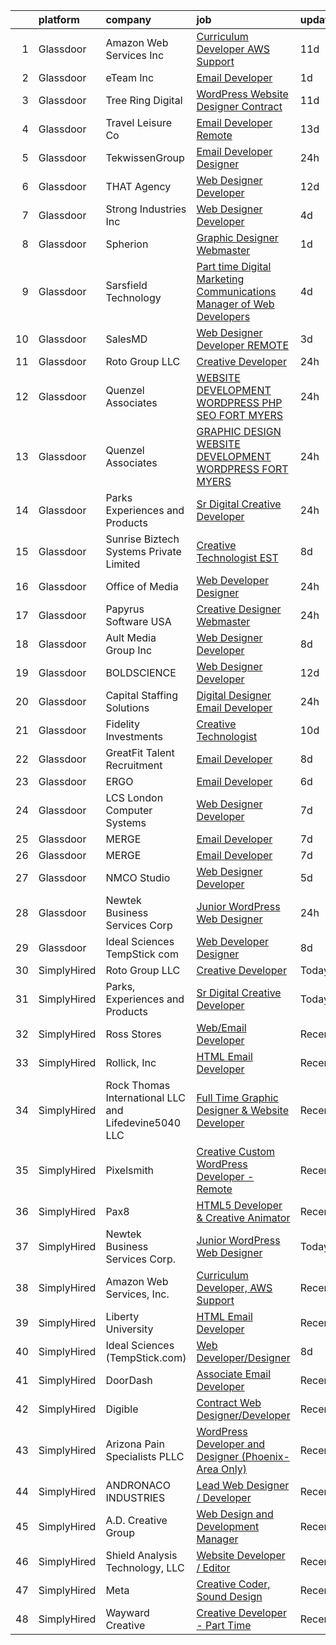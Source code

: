 

|    | platform    | company                                              | job                                                                                                                                                                                                                                                                                                                                                                                                                                                                                                                                                                                                                                                                                                                                                                                                                                                                                                                                                                                                                                                                                                                             | update_time   | location            |
|---:|:------------|:-----------------------------------------------------|:--------------------------------------------------------------------------------------------------------------------------------------------------------------------------------------------------------------------------------------------------------------------------------------------------------------------------------------------------------------------------------------------------------------------------------------------------------------------------------------------------------------------------------------------------------------------------------------------------------------------------------------------------------------------------------------------------------------------------------------------------------------------------------------------------------------------------------------------------------------------------------------------------------------------------------------------------------------------------------------------------------------------------------------------------------------------------------------------------------------------------------|:--------------|:--------------------|
|  1 | Glassdoor   | Amazon Web Services  Inc                             | [Curriculum Developer  AWS Support](https://www.glassdoor.com/partner/jobListing.htm?pos=124&ao=1136043&s=58&guid=000001821a5c7f05a75f26bf86bdbbff&src=GD_JOB_AD&t=SR&vt=w&cs=1_29839c2f&cb=1658299646078&jobListingId=1007993476834&jrtk=3-0-1g8d5ovq7itlt801-1g8d5ovqogsrn800-0d052afa27f6d646-)                                                                                                                                                                                                                                                                                                                                                                                                                                                                                                                                                                                                                                                                                                                                                                                                                              | 11d           | Remote              |
|  2 | Glassdoor   | eTeam Inc                                            | [Email Developer](https://www.glassdoor.com/partner/jobListing.htm?pos=117&ao=1136043&s=58&guid=000001821a5c7f05a75f26bf86bdbbff&src=GD_JOB_AD&t=SR&vt=w&cs=1_6d7f6b03&cb=1658299646078&jobListingId=1008012173899&jrtk=3-0-1g8d5ovq7itlt801-1g8d5ovqogsrn800-2b6496e4b20251eb-)                                                                                                                                                                                                                                                                                                                                                                                                                                                                                                                                                                                                                                                                                                                                                                                                                                                | 1d            | McLean, VA          |
|  3 | Glassdoor   | Tree Ring Digital                                    | [WordPress Website Designer  Contract ](https://www.glassdoor.com/partner/jobListing.htm?pos=127&ao=1136043&s=58&guid=000001821a5c7f05a75f26bf86bdbbff&src=GD_JOB_AD&t=SR&vt=w&ea=1&cs=1_3cb93b27&cb=1658299646083&jobListingId=1007993303108&jrtk=3-0-1g8d5ovq7itlt801-1g8d5ovqogsrn800-ee5a9c7628462801-)                                                                                                                                                                                                                                                                                                                                                                                                                                                                                                                                                                                                                                                                                                                                                                                                                     | 11d           | Remote              |
|  4 | Glassdoor   | Travel   Leisure Co                                  | [Email Developer   Remote  ](https://www.glassdoor.com/partner/jobListing.htm?pos=116&ao=1136043&s=58&guid=000001821a5c7f05a75f26bf86bdbbff&src=GD_JOB_AD&t=SR&vt=w&cs=1_298e0e86&cb=1658299646078&jobListingId=1007987719084&jrtk=3-0-1g8d5ovq7itlt801-1g8d5ovqogsrn800-df45235fbaa2db25-)                                                                                                                                                                                                                                                                                                                                                                                                                                                                                                                                                                                                                                                                                                                                                                                                                                     | 13d           | Orlando, FL         |
|  5 | Glassdoor   | TekwissenGroup                                       | [Email Developer  Designer](https://www.glassdoor.com/partner/jobListing.htm?pos=129&ao=1136043&s=58&guid=000001821a5c7f05a75f26bf86bdbbff&src=GD_JOB_AD&t=SR&vt=w&ea=1&cs=1_c8283fe1&cb=1658299646083&jobListingId=1008015165903&jrtk=3-0-1g8d5ovq7itlt801-1g8d5ovqogsrn800-8cb95bb8ae27ce89-)                                                                                                                                                                                                                                                                                                                                                                                                                                                                                                                                                                                                                                                                                                                                                                                                                                 | 24h           | Bolingbrook, IL     |
|  6 | Glassdoor   | THAT Agency                                          | [Web Designer Developer](https://www.glassdoor.com/partner/jobListing.htm?pos=104&ao=1110586&s=58&guid=000001821a5c7f05a75f26bf86bdbbff&src=GD_JOB_AD&t=SR&vt=w&ea=1&cs=1_b7028d6d&cb=1658299646076&jobListingId=1007990020797&cpc=87A0A889578C8297&jrtk=3-0-1g8d5ovq7itlt801-1g8d5ovqogsrn800-0c50c41ba30ab75e--6NYlbfkN0CNPXhQHeQmpFLG1zbnVry6FDwS6k36Zx3mOturxRE7VTwd-PHBCgegvK6MSUCpLPNO5VeDiSWy4Jg_X4vF36py9cvxKfHCa3YoYBIzWKw3WHI5I-J9NyizVTVDg5tcklXjn-A-4m5usbuY75GunOoLcnQEC6itfPuGb4uBUW9zcmWdS5i-3rDgLi_VQXhNEa-qj0qKPRxrvjL6SSNZGsWB_S7YBdyd_oJluzZYeiSiPz_2lxU749SPp8ToUWB0msoFxvIkNLjETa0tozxLt9yWr5ueb2Ps5IcBml16KXLTQHYsY_ELD0N4E5M_WMJNEiizVZ265-NID8yrH5ABfJ5a0l2Wypyy7vs4lw_LYtRq1W1NOZpn80d9FBcdpaaZci44NnZGOUwpTHix4dJtwooEHyKnQe8YqaOi4F0Md-fDyje1JcY-cMqFpzwEyRbBVpauAfOjoXLnmyjUGRLyM4KefsdhgMWIT9q6jPKAeM0H-afraVqro40lO3FrQUY5pS0%3D)                                                                                                                                                                                                                                                                 | 12d           | West Palm Beach, FL |
|  7 | Glassdoor   | Strong Industries Inc                                | [Web Designer Developer](https://www.glassdoor.com/partner/jobListing.htm?pos=103&ao=1110586&s=58&guid=000001821a5c7f05a75f26bf86bdbbff&src=GD_JOB_AD&t=SR&vt=w&ea=1&cs=1_50b8e5c2&cb=1658299646076&jobListingId=1008007901691&cpc=AF1E4A3695F490BE&jrtk=3-0-1g8d5ovq7itlt801-1g8d5ovqogsrn800-4f92cc2faa6ace89--6NYlbfkN0AaAh-T7aBUNEyWZAMeJioHp9n-56TjfRd1exjU7yaUmSUR1AdsK2zYMyM_gote3a86ng6VCn9OTRgQq_1npgN3lEIkYsJV1g4yzIIkNfoHc4UJx4kgA4USL7bhSlncZJiBMvSZNphLigjGG9un9xYqaG7bYb_YkKSKPKm8cRkI9FKZOaab3Dk2NV5uVybuhUnjECoueZb_YxIv6KZuUVpTWMxzHUOQRv1J0--DCmDkR2Hc8jUwPypPNLbLJvUUU5bclpih9gQJ85LDcUnXpQfdTZsvJnX80HJBx3PCGuNiM42oiA17HESYppMO3r9LORzpL1LmK-HjSFXhPKs7LvLNUhalzlKjiio7wnDpyIpHrOczjmc3HFwOrYiEYd8oTM3bRB4LXnxdf-KaLuzVUy8xgEirqJmObTcTTFOwDgQOjhzoOUqwAYiFgZdbXFNlIXbGRPNf-tp40_Q3TPM5XP3EZwg8VMwDpJoMD4GS7bWdQbWkH-cGFGz6snX_oTHkeYE%3D)                                                                                                                                                                                                                                                                 | 4d            | Northumberland, PA  |
|  8 | Glassdoor   | Spherion                                             | [Graphic Designer Webmaster](https://www.glassdoor.com/partner/jobListing.htm?pos=108&ao=1110586&s=58&guid=000001821a5c7f05a75f26bf86bdbbff&src=GD_JOB_AD&t=SR&vt=w&ea=1&cs=1_ad7e5786&cb=1658299646077&jobListingId=1008012218964&cpc=F45C15D234B746DE&jrtk=3-0-1g8d5ovq7itlt801-1g8d5ovqogsrn800-899cd6194d7e536e--6NYlbfkN0AScrANnHgJFbylrovrk75_bYZoHSX2PRUZUzkYSLEwIg9nswHQDhRmx4I3g7nvK_9dD2ly7NM5XaMOcjTcEnVTXCxqjnViLEvx-_rlWlU3I1tgcML9NQKYDeHpDxiSdiGz8QIv0xgHLmzGUQk7Brh3NQjSRFgvIzwPoy-iaV33j5gNj3pHSgfoSHVlUJGPPe8DLyKbVPrhAjV0IiyFJrkoaXr3h7I9XGwK3escvpF88QS43758WPES2YR_jXl_H1Q-dOiuZfjKq7BzFNVt7yJbEVO7P33LnMXwf7Ur0lTc_eoTIG_gsm3zbmSJFo_EV_0t1rgfALFFTf2M-FNAsBoJs03tQ-L0nSVsnTnIBiJQhXrOHtSSnUWMH2rAPUAk-Xcaa12XzO2LirjKB0Su_geGqhFGC2Q_61Eqv1ZoMuYde_HcuJy8IFaF5glQGkt0UbXRs9r3JGBYaCzDLtyiBJJ-DItZ9C8MZrq_UOiXOtSXSAvy5D2GAToYgKB6YXynsVYOJf9VSEpWjj5hfu9Ebab-)                                                                                                                                                                                                                                           | 1d            | Reading, PA         |
|  9 | Glassdoor   | Sarsfield Technology                                 | [Part time Digital Marketing  Communications  Manager of Web Developers](https://www.glassdoor.com/partner/jobListing.htm?pos=110&ao=1110586&s=58&guid=000001821a5c7f05a75f26bf86bdbbff&src=GD_JOB_AD&t=SR&vt=w&ea=1&cs=1_35961718&cb=1658299646077&jobListingId=1008007879843&cpc=334ABAF5D42DC775&jrtk=3-0-1g8d5ovq7itlt801-1g8d5ovqogsrn800-f33710e5bbf2b381--6NYlbfkN0DrN2vAHzTYW0-tITaspRABERJ4u5KIVbAeGUWsVkg9JREm3FT5BlTrJQN5oPr-4gUHnTxj0gA2jWlPAxCfrLGaoio9JeOQCH-2_NQVpWj8dpp2iyPo-v6YB7-oRcjaHz2tH1zo21q7VTfc97qOegYijR6eWbdP6m7ZxPUtZZIb07yXrpBF-nFKYkAgil42NANH84uqX0mzB6faPCPYKg7dN_1Ek-LzijnvBFA5BTdE0FM7j_oLsz6saNSnR9Fm9ycWyVCHN6Wy7MDy0Ch17PDnUljXew_1N9VqQ2twkU1UEf4i81uBjfrFYt2AmCWPSVQkkHlMn6_4ZNBrmG2is3GxTj8y_e1AGZGMNAh1MVhtxrRMntKWotG9fjnQM5OisG1D-Ig4gd2EcUtofsTQqDLm4SIM-CadxPGZKdWxSEX6VwVs8lE0fykR_i8VcfmJfVXECbne_4rkzi7gYvCyvE1MdjfImpQNZttIFlqrC6ABKEEpNx9dHSsp)                                                                                                                                                                                                                               | 4d            | Remote              |
| 10 | Glassdoor   | SalesMD                                              | [Web Designer Developer   REMOTE](https://www.glassdoor.com/partner/jobListing.htm?pos=128&ao=1136043&s=58&guid=000001821a5c7f05a75f26bf86bdbbff&src=GD_JOB_AD&t=SR&vt=w&ea=1&cs=1_d39954ac&cb=1658299646083&jobListingId=1008009850008&jrtk=3-0-1g8d5ovq7itlt801-1g8d5ovqogsrn800-6776a33803ddb1f1-)                                                                                                                                                                                                                                                                                                                                                                                                                                                                                                                                                                                                                                                                                                                                                                                                                           | 3d            | Remote              |
| 11 | Glassdoor   | Roto Group LLC                                       | [Creative Developer](https://www.glassdoor.com/partner/jobListing.htm?pos=114&ao=1136043&s=58&guid=000001821a5c7f05a75f26bf86bdbbff&src=GD_JOB_AD&t=SR&vt=w&ea=1&cs=1_b3d1212b&cb=1658299646078&jobListingId=1008016144285&jrtk=3-0-1g8d5ovq7itlt801-1g8d5ovqogsrn800-22d4b1dcf63ebc2c-)                                                                                                                                                                                                                                                                                                                                                                                                                                                                                                                                                                                                                                                                                                                                                                                                                                        | 24h           | Columbus, OH        |
| 12 | Glassdoor   | Quenzel   Associates                                 | [WEBSITE DEVELOPMENT  WORDPRESS   PHP   SEO  FORT MYERS](https://www.glassdoor.com/partner/jobListing.htm?pos=102&ao=1110586&s=58&guid=000001821a5c7f05a75f26bf86bdbbff&src=GD_JOB_AD&t=SR&vt=w&ea=1&cs=1_7b78c107&cb=1658299646076&jobListingId=1008015464406&cpc=BBBD384EA192911E&jrtk=3-0-1g8d5ovq7itlt801-1g8d5ovqogsrn800-baadc844900ced4a--6NYlbfkN0DdNONLqhA8z6QrX6vw37qu8cGScUjPKwqVQr3YAsb4-4kNYp2ihaw9KPez-BMD6mZvpKeWGDjoPevstFlLD42YBVJhOos-MPgWAA-xZYgZND-Gvd2fWVMTvaePJtCgGIdysdm_UUMJfwVKMmPjnfGaTJ9BZIiJVi_NY0BATVylaqeUhCvM3arE-0hIBEZih-N3QfhYtxKYXOFqhVxrLXLdUfzigim2FKpNUz-Vj7EGisy-jj6nTtNekXq0eWri_E1EUiYLOa4u9mrcUFV6L9CXS6ha1phICKe8ZYRJWEF_tBR3243FHodSUTUjh5TCQHHXwljR1p02JH4L2osDS1bmbJgwi-UnnF4wJeCkS93ZLVE4G1X2q4NmKPmrwZKj6ck987SgwAqnvdF52KcRwRcJiFodbXrKAOdUPW7W-eJpOjJR3iIhHc-swWh7GdvZdd8-5EJVoV3cCmPTSWJhzd5mmgt0Su-y10xxdW7tsy_c6lc-22aBZHivvBOKFoIPaFs%3D)                                                                                                                                                                                                                                 | 24h           | Fort Myers, FL      |
| 13 | Glassdoor   | Quenzel   Associates                                 | [GRAPHIC DESIGN   WEBSITE DEVELOPMENT  WORDPRESS    FORT MYERS](https://www.glassdoor.com/partner/jobListing.htm?pos=107&ao=1110586&s=58&guid=000001821a5c7f05a75f26bf86bdbbff&src=GD_JOB_AD&t=SR&vt=w&ea=1&cs=1_77f20d40&cb=1658299646077&jobListingId=1008015467114&cpc=70D6958B2CFB98E6&jrtk=3-0-1g8d5ovq7itlt801-1g8d5ovqogsrn800-453ddc9a6d1b4698--6NYlbfkN0DdNONLqhA8z6QrX6vw37qu8cGScUjPKwqVQr3YAsb4-4kNYp2ihaw9iFpvOvdTmggF3pFEkCOhp9Oez7XUipUO4I_p4y9L51LxePQdbuGe_iBJyYjjuVqhPcrJ_zhDN9GXleI_c2wB35nAhQvEpg5QngR6F5DMNxa_iZRx9QMxKkguSlMSkDIQVT9QHdfPnRwINzXYLyqHUiQtDXolqzszt01cFJ_UoymUVwCQTwQSg_TE8_w72OXLqqWwsRu-OtHroEMLzUfQpJogcjwrdBOazALw-nappAKBK5OHejMon4bszj3O9t1m7ZJyIuaEMo2y26copVKwgPIYNrVSDPQUE8krchZeyBosxUtqcUYl9P6ci-T5jJI2vdMCH48P1KR0PjeK509VYSel1Q7e-OzYkRN4ZJAJ9ZC2FOfWiUVm3Jh-WKSyYq_6AzVOY10oLKhZFEkmZID4KDNRje0rWClCYLas2-dv1L4UXFrME4ClaMxYfR81ZoE--iMzG4sa2S8%3D)                                                                                                                                                                                                                          | 24h           | Fort Myers, FL      |
| 14 | Glassdoor   | Parks  Experiences and Products                      | [Sr Digital Creative Developer](https://www.glassdoor.com/partner/jobListing.htm?pos=101&ao=1110586&s=58&guid=000001821a5c7f05a75f26bf86bdbbff&src=GD_JOB_AD&t=SR&vt=w&cs=1_733ce31d&cb=1658299646075&jobListingId=1008014590490&cpc=3E251C7E648E8D76&jrtk=3-0-1g8d5ovq7itlt801-1g8d5ovqogsrn800-5a464a066e043e27--6NYlbfkN0DAFTyt7pbDCC2JPO79CSdi1dIb81yjczP5qsKcZIxgiRd1qisRd4re16D_VG3-wzWhZI6mBk9tanzQyF3HQifj-JxA_0YgTwnDD_sIhjDjwWdl67Bk0JRGgeX0Jex6y1T6Bok19n1yphX-5HBDJL92O-kZAT6CFrpZXQ7nrYI_0zkwJSYdfetAA5GkcskS1-e1L-Bthe2jRpJgxT4js8ES6FiT5pFt-zrur68qkZrziZ0ngAqAPf3DlwHVEkavRNK6P0uPqq9vkXBbaFOheOXk6c9hThBvGkK9DklETi53bGczWu_GYMcT9sVB2zbvuDPdx72tLbJ2YmXP1To25yAmTV71uouJ9mZ5ReRhJcP5zfkFGMrvw-ph-rsuWGGqmU2hPXWAXi2uzFM-KYsac1MBR-yYvO5hIKmCrJN1w37bA7dQ14K0sOwYXxooty3Qc-AG4sr5IUymmYZEn6qqymgN)                                                                                                                                                                                                                                                                                                             | 24h           | Celebration, FL     |
| 15 | Glassdoor   | Sunrise Biztech Systems Private Limited              | [Creative Technologist EST](https://www.glassdoor.com/partner/jobListing.htm?pos=112&ao=1110586&s=58&guid=000001821a5c7f05a75f26bf86bdbbff&src=GD_JOB_AD&t=SR&vt=w&ea=1&cs=1_96ebb435&cb=1658299646078&jobListingId=1007998001893&cpc=451933188B21919D&jrtk=3-0-1g8d5ovq7itlt801-1g8d5ovqogsrn800-79b96319dcde7234--6NYlbfkN0CB5V9pKc9dSiWkDOidb3xEy-kN2PCpaZveSm6yQI6kq-7KBZtckO1rVmn7ljZ2wfIyU0GkdEuaXgSfzgpWZjfONDlAXQT4yGs6KpOUUKTorK1EuKk9NLi_sGeH-GFBJNp7NzYHGeuy2IBAaM1jQCLlLOrvFfEv74K3uyNgIaI_vLHbmh0yE9t44LygoqsGljH5YEt8WDVBrsyg9D17Akr5kzrOV2qLQk0E5JHXpiwqNIt5QIGsDUoKHv8ADb80TvVTHGseR_s1Pmr1cVarvvzMVIOKXAcxrTPpIiB-Tb4Rfv4y7TWK6Wnf6KPH-GLBoTrYqJdmFxwEpYMMAeP04LB2m7PhB95GCM--BXks2HNMgh8fix_17AC-tTEVyYA2XrAExNFtxXN0iJYpAlDsP76RCY5yGbZ1c3x--RQgHV_UwbTNYKt8yv8bVQKWBUN-PTrY4id_UYHQFY9y5l0bFflkG8bmMKzRQE5c54isOCrrQlX_rPfy2NUIhcQvuMZ-ucvPimGQ3EGsXHB9x5DcnD2j)                                                                                                                                                                                                                                            | 8d            | Remote              |
| 16 | Glassdoor   | Office of Media                                      | [Web Developer Designer](https://www.glassdoor.com/partner/jobListing.htm?pos=121&ao=1136043&s=58&guid=000001821a5c7f05a75f26bf86bdbbff&src=GD_JOB_AD&t=SR&vt=w&cs=1_a1315a1f&cb=1658299646078&jobListingId=1008015738452&jrtk=3-0-1g8d5ovq7itlt801-1g8d5ovqogsrn800-891f4a1982a41d29-)                                                                                                                                                                                                                                                                                                                                                                                                                                                                                                                                                                                                                                                                                                                                                                                                                                         | 24h           | San Diego, CA       |
| 17 | Glassdoor   | Papyrus Software USA                                 | [Creative Designer Webmaster](https://www.glassdoor.com/partner/jobListing.htm?pos=130&ao=1136043&s=58&guid=000001821a5c7f05a75f26bf86bdbbff&src=GD_JOB_AD&t=SR&vt=w&ea=1&cs=1_b53c0c7c&cb=1658299646083&jobListingId=1008014201960&jrtk=3-0-1g8d5ovq7itlt801-1g8d5ovqogsrn800-da9068b561efedb7-)                                                                                                                                                                                                                                                                                                                                                                                                                                                                                                                                                                                                                                                                                                                                                                                                                               | 24h           | Southlake, TX       |
| 18 | Glassdoor   | Ault Media Group  Inc                                | [Web Designer Developer](https://www.glassdoor.com/partner/jobListing.htm?pos=111&ao=1110586&s=58&guid=000001821a5c7f05a75f26bf86bdbbff&src=GD_JOB_AD&t=SR&vt=w&ea=1&cs=1_bc782e61&cb=1658299646077&jobListingId=1007997941053&cpc=BCC169F53084E245&jrtk=3-0-1g8d5ovq7itlt801-1g8d5ovqogsrn800-577259ddd1dad385--6NYlbfkN0DWtRa9NJfjQIs4MWRRqD4F41esfMsK79cV24t80VXfzUKS46AXk09jQOiBJrg8ArEq4InMTyQSQEyDpHxuoE0-f8I-JPxV1STs2eZl-esMO16atqs7DhwNLvWvDCCSrEzkStaCOuNrV1vJblcA2pSFwSMFVkt2SmvAltjpDk7px7JFm38wdu58EXRDTvg_EHCu9y7TIJCyYXZY4xNAy00FCULFFZYHXKF5W8hzL886c0PHX5KoJx0scALMiOfvBccDQQ6mnh234Fo2yg04Z1Spmc3iIblcF8tnZbhyu_hniz0DFzHPKT_o7VSC7ajo-yHBagKhefY1sbbM7C-BPT5sfYbJ-aWgd0oCsRKGvCjjykR-m84KHi3ckQOhLfJegmhsEL2wSJOXEuXURqw0TZOGS3PINGpnjn2USnYvlfJEDseSiZ4CT94LG1a-rx29G8_kh-6Psae5IQ_GrnmqKdpCPWJlni-DUevu9QeOvewUZ3cEwW742ZX5CYP4pdDrSHA%3D)                                                                                                                                                                                                                                                                 | 8d            | Los Angeles, CA     |
| 19 | Glassdoor   | BOLDSCIENCE                                          | [Web Designer Developer](https://www.glassdoor.com/partner/jobListing.htm?pos=119&ao=1136043&s=58&guid=000001821a5c7f05a75f26bf86bdbbff&src=GD_JOB_AD&t=SR&vt=w&ea=1&cs=1_9bd12fbe&cb=1658299646078&jobListingId=1007990262833&jrtk=3-0-1g8d5ovq7itlt801-1g8d5ovqogsrn800-9b582723f68ecd53-)                                                                                                                                                                                                                                                                                                                                                                                                                                                                                                                                                                                                                                                                                                                                                                                                                                    | 12d           | Remote              |
| 20 | Glassdoor   | Capital Staffing Solutions                           | [Digital Designer Email Developer](https://www.glassdoor.com/partner/jobListing.htm?pos=113&ao=1110586&s=58&guid=000001821a5c7f05a75f26bf86bdbbff&src=GD_JOB_AD&t=SR&vt=w&ea=1&cs=1_03d02b78&cb=1658299646078&jobListingId=1008015109564&cpc=2CAED5C921A5F994&jrtk=3-0-1g8d5ovq7itlt801-1g8d5ovqogsrn800-e2945ef97f9a710b--6NYlbfkN0AHXq2vAVwR3IH7wgnTMdWCa3HguypIXx0DFudX-u0zu6XSU0N9gDGCMsnO9yvyAfNsImyW5OiVm4UXy2tA8EhmMEejYIs38rFxt-dVRbApLCGA8C08tzHHuxT7vLg41MB4DO3rPD4YNELdS-kkTs9axv_nboYMbf_NbAqM309ASznQ4aKvKxoc9iEfPB_fPSkNIsLNR5WABN6x1ii1sBNg4yrBNn1ZiV48zx_wHgGalXm9YqMCfwBN7dQJ0eh28KrYmJ43AeMWKki_Iek6lq_9RsFqwnqY-pXjEkufktkfzbsQ1NIgQ4YS54rhbiepZXHqHQcVzgC4cCMPdUVXr3swSsbN0ZK_mwuIKpLi1sMLkBj8HnXAlTsGcyDw6sfy41dnLHR3GZJ2ei8Wqixy2cd4uBAZCwW9MYl1MwGwclAuDXOXzGscweDOUw7-t5UTzf7Sj5R1ddeOG8tT15-rT2ifrTmfL6Yte-F7dAF8BRsX78Al6kxGnGaWKPxlrfR9uR7zU7R5IHi53pdImQjS2KPw)                                                                                                                                                                                                                                     | 24h           | Bolingbrook, IL     |
| 21 | Glassdoor   | Fidelity Investments                                 | [Creative Technologist](https://www.glassdoor.com/partner/jobListing.htm?pos=122&ao=1136043&s=58&guid=000001821a5c7f05a75f26bf86bdbbff&src=GD_JOB_AD&t=SR&vt=w&cs=1_df0248d9&cb=1658299646078&jobListingId=1007994185960&jrtk=3-0-1g8d5ovq7itlt801-1g8d5ovqogsrn800-6fb7f121fb734c78-)                                                                                                                                                                                                                                                                                                                                                                                                                                                                                                                                                                                                                                                                                                                                                                                                                                          | 10d           | Boston, MA          |
| 22 | Glassdoor   | GreatFit Talent Recruitment                          | [Email Developer](https://www.glassdoor.com/partner/jobListing.htm?pos=105&ao=1110586&s=58&guid=000001821a5c7f05a75f26bf86bdbbff&src=GD_JOB_AD&t=SR&vt=w&ea=1&cs=1_31ead220&cb=1658299646077&jobListingId=1007997872812&cpc=8D52E76475A7E842&jrtk=3-0-1g8d5ovq7itlt801-1g8d5ovqogsrn800-845575c1b3c29525--6NYlbfkN0DJWqqm2hrBU3XjDdG3C1Q8in-D3XVnB4gjQejlnViqOmUV0DO1tLRB3B6hdJVZ27eWEfG8LFhj8nkg1FHLOCM3mRsxnm8duvBl3g6F-f8JNnmVAbA4xxQsrYyFbSSbMXLSJEdtDZ1AFx4YAeVyg_-6sz1B-PrUEsLxbnIjkQABJVUZFxv_Buv_J4abNizFvrpeGFheDHen0nNwWD9MfL6blzrzccm4tFc5zHVrKzZDBZCNbgP9PWM8Tz5iCuCW1LJcoQO19zG-c_DxLOLibipuaib2joZESBkpG_FuyCZ92rY7eIT3nNzeeTJTkSveGSJM7KzwWmI5GuhW4quAJWvMSIsgbEsQVxYbchBP5AfmSmVLLrOe-tf9dwWf5hQmgnjd3qrUA75lqfwfQpbaNi0XzmqEZtqGQKsdRk7IuKrV9avGeu0FF8rNh0N9Y5Bp9MpffDuofPS7iOsmvTyPPzPHT8pizNp-ry6T8U4U68HwU3jJVuDsFJ2K)                                                                                                                                                                                                                                                                                      | 8d            | San Diego, CA       |
| 23 | Glassdoor   | ERGO                                                 | [Email Developer](https://www.glassdoor.com/partner/jobListing.htm?pos=120&ao=1136043&s=58&guid=000001821a5c7f05a75f26bf86bdbbff&src=GD_JOB_AD&t=SR&vt=w&ea=1&cs=1_0b1371d2&cb=1658299646078&jobListingId=1008003120925&jrtk=3-0-1g8d5ovq7itlt801-1g8d5ovqogsrn800-ae12ef8fdcfcdc87-)                                                                                                                                                                                                                                                                                                                                                                                                                                                                                                                                                                                                                                                                                                                                                                                                                                           | 6d            | New York, NY        |
| 24 | Glassdoor   | LCS   London Computer Systems                        | [Web Designer Developer](https://www.glassdoor.com/partner/jobListing.htm?pos=109&ao=1110586&s=58&guid=000001821a5c7f05a75f26bf86bdbbff&src=GD_JOB_AD&t=SR&vt=w&ea=1&cs=1_6401c9ed&cb=1658299646077&jobListingId=1008001138114&cpc=87A0A889578C8297&jrtk=3-0-1g8d5ovq7itlt801-1g8d5ovqogsrn800-20fac715a4d08758--6NYlbfkN0CckLY1Y7Nzm7RAXoTq-bvgsovIKUj47znE7HlWw5vlrDWT7l6GaPFsZiavTqzdiZeZi9glmWmmE-zEFuTrHOkKGbDRalwpHkHunrQbSJnghSljzZoxN10eWEe51SyDTd_v6gR2aqyZsvnOpOuliOsq8TWbrtbkJLvtnpvEGhT7zP7E1SFvGopt0_r86PHlcmpIdV4ikFJ9k-zDZ49wvHBQ0LO3W8q25NdBqvj9wYJPKU-fVxf0xNcLJ17N9KTWa8BtlGx1liU5P5YCtlFbsdOiI5oLCsbjfTlCaZnDgZmMe5aH56BTLZ8_05cQf5yq_K0IfTkNGQ-n2RCLb6L-gAeoyLRMnlWpicFmUzEMoCk5U8tFAwx2RMEFnKegQfQLGsHANKiVtd-9oRtJH5LJfjw0LDNWrAxqHZ2VloKTEC5ldIduNuSyDsvaOmTu3uD-CcVJeQV-bez0vfv9c7lRa0GBKKBgTmJnWp9zR4wsdRe8WOsNdECehwL52dsXegzdikD1Cf3ynGDF_yT4dxvNLQZSMateKuSd2kM67m5ICMV3JnvocLls4BjlIWnnhHkkjN9ulJi-61DMBw3DpHxIa096UAjMLOC8eK-ich02e_TXugzBpLKl6YHumk4wLVaPVVLY9X6dM7-rmHlGH9KpImQXpAZ0qAkKZ1Ba_jyc7y6sjP9aLgfUBTAwVJNHwc5hDDV8IO0rT2a0X4JX7lHo1IndYT9hcVI5QFxyBUODWsV-wAEIbwEA54q7H1MMW6SxpCQ%3D) | 7d            | Cincinnati, OH      |
| 25 | Glassdoor   | MERGE                                                | [Email Developer](https://www.glassdoor.com/partner/jobListing.htm?pos=126&ao=1136043&s=58&guid=000001821a5c7f05a75f26bf86bdbbff&src=GD_JOB_AD&t=SR&vt=w&cs=1_46170242&cb=1658299646079&jobListingId=1008000055626&jrtk=3-0-1g8d5ovq7itlt801-1g8d5ovqogsrn800-ab82edbd68842002-)                                                                                                                                                                                                                                                                                                                                                                                                                                                                                                                                                                                                                                                                                                                                                                                                                                                | 7d            | Little Rock, AR     |
| 26 | Glassdoor   | MERGE                                                | [Email Developer](https://www.glassdoor.com/partner/jobListing.htm?pos=123&ao=1136043&s=58&guid=000001821a5c7f05a75f26bf86bdbbff&src=GD_JOB_AD&t=SR&vt=w&cs=1_92651058&cb=1658299646078&jobListingId=1008000055625&jrtk=3-0-1g8d5ovq7itlt801-1g8d5ovqogsrn800-08f78359d1fa5818-)                                                                                                                                                                                                                                                                                                                                                                                                                                                                                                                                                                                                                                                                                                                                                                                                                                                | 7d            | Denver, CO          |
| 27 | Glassdoor   | NMCO Studio                                          | [Web Designer Developer](https://www.glassdoor.com/partner/jobListing.htm?pos=118&ao=1136043&s=58&guid=000001821a5c7f05a75f26bf86bdbbff&src=GD_JOB_AD&t=SR&vt=w&ea=1&cs=1_2a7bacb9&cb=1658299646078&jobListingId=1008005971802&jrtk=3-0-1g8d5ovq7itlt801-1g8d5ovqogsrn800-7eb28084cf55e036-)                                                                                                                                                                                                                                                                                                                                                                                                                                                                                                                                                                                                                                                                                                                                                                                                                                    | 5d            | Las Cruces, NM      |
| 28 | Glassdoor   | Newtek Business Services Corp                        | [Junior WordPress Web Designer](https://www.glassdoor.com/partner/jobListing.htm?pos=125&ao=1136043&s=58&guid=000001821a5c7f05a75f26bf86bdbbff&src=GD_JOB_AD&t=SR&vt=w&ea=1&cs=1_aa9deced&cb=1658299646083&jobListingId=1008015002972&jrtk=3-0-1g8d5ovq7itlt801-1g8d5ovqogsrn800-8955ce37f6007486-)                                                                                                                                                                                                                                                                                                                                                                                                                                                                                                                                                                                                                                                                                                                                                                                                                             | 24h           | Remote              |
| 29 | Glassdoor   | Ideal Sciences  TempStick com                        | [Web Developer Designer](https://www.glassdoor.com/partner/jobListing.htm?pos=106&ao=1110586&s=58&guid=000001821a5c7f05a75f26bf86bdbbff&src=GD_JOB_AD&t=SR&vt=w&ea=1&cs=1_bc0f55bb&cb=1658299646077&jobListingId=1007998462749&cpc=9C2286EA3771AAF6&jrtk=3-0-1g8d5ovq7itlt801-1g8d5ovqogsrn800-0992c1ed5cbee973--6NYlbfkN0AuAjYKnBHsdkcMxrD7ZJITXxV72vImVt5xOyKRJQecNHkeJhImC_lTwGJmSscZnmw9FH-33Wks3hoJY4a0tLXXnXskKjt4Znh10WXPHm5B8cBcmAVOCPCeWKj7CiENazLOnDJalrgZJSgSgSk9LLTvCZrz3tNysIxyQGRkkerCVW71vvCFXqtldrTqHdhOUgEJ_TKpzKzlCe6ttK5wRFkHSdDOdau4gDC9XyphCRhBRXcFocRHFYYT0jgEPTek_e9sW90rLX-kZIZnULJAdazOL8_nlxuo-0Aj3rNdo84Yw7XBbaZ7PfbIGJuWNQte8U7lfnkRkGwQQ5I4gx1un2Jo5CfFVRA40uwiMGjfuFvPty4K9YUSAKtfwzPrHU1lWg5Q5SW9rD68QZZH3VhY73vYUpMWT6F_okysxR8NUFC3XEXLVTsbCeZC2BiHnqnD0ni4Cv3KJcFzMwRf0tK14V90FdIr5kKlycG0e3ycbaqECMxZNGvafNomiLrJdNZFGKw%3D)                                                                                                                                                                                                                                                                 | 8d            | Bountiful, UT       |
| 30 | SimplyHired | Roto Group LLC                                       | [Creative Developer](https://www.simplyhired.com/job/BlkvCw23prt5WGYqp92xpq-ocWsTuSNyZQ4EyS6oB2BWe2Zm3s4iEw?q=creative+developer)                                                                                                                                                                                                                                                                                                                                                                                                                                                                                                                                                                                                                                                                                                                                                                                                                                                                                                                                                                                               | Today         | Columbus, OH        |
| 31 | SimplyHired | Parks, Experiences and Products                      | [Sr Digital Creative Developer](https://www.simplyhired.com/job/mmB9MRleBqJH88IoJQ7WrzjLcwp2e6-AWbSHve2g7ziVrZ7NKlEQOA?q=creative+developer)                                                                                                                                                                                                                                                                                                                                                                                                                                                                                                                                                                                                                                                                                                                                                                                                                                                                                                                                                                                    | Today         | Celebration, FL     |
| 32 | SimplyHired | Ross Stores                                          | [Web/Email Developer](https://www.simplyhired.com/job/iapHcCXyBAwSCQxFgqTzcH6pCeCWlT5U6RhkIjo60dultz2bPETatw?q=creative+developer)                                                                                                                                                                                                                                                                                                                                                                                                                                                                                                                                                                                                                                                                                                                                                                                                                                                                                                                                                                                              | Recently      | Dublin, CA          |
| 33 | SimplyHired | Rollick, Inc                                         | [HTML Email Developer](https://www.simplyhired.com/job/XOBvr-FPlcbrKDU6fwn7cySQFiXUBT59WK26gB6UhBDl1ROl_YjQ4g?q=creative+developer)                                                                                                                                                                                                                                                                                                                                                                                                                                                                                                                                                                                                                                                                                                                                                                                                                                                                                                                                                                                             | Recently      | Remote              |
| 34 | SimplyHired | Rock Thomas International LLC and Lifedevine5040 LLC | [Full Time Graphic Designer & Website Developer](https://www.simplyhired.com/job/Vb3fDQ7-qsZn7_2XacWsaomusZQ-m7PW2-kDmu9m99nclW5rEX1XWA?q=creative+developer)                                                                                                                                                                                                                                                                                                                                                                                                                                                                                                                                                                                                                                                                                                                                                                                                                                                                                                                                                                   | Recently      | Phoenix, AZ         |
| 35 | SimplyHired | Pixelsmith                                           | [Creative Custom WordPress Developer - Remote](https://www.simplyhired.com/job/CSMe5ZOiD_hcyiyf1R0d0crfmboeiyB266PClwOQXhmqnPgx6T0RvA?q=creative+developer)                                                                                                                                                                                                                                                                                                                                                                                                                                                                                                                                                                                                                                                                                                                                                                                                                                                                                                                                                                     | Recently      | Remote              |
| 36 | SimplyHired | Pax8                                                 | [HTML5 Developer & Creative Animator](https://www.simplyhired.com/job/DcI9boA9QAGhvEhJ0nrKDcXbjJdV-Xc9RNA8XU8-WgXmrk0-CIjjnA?q=creative+developer)                                                                                                                                                                                                                                                                                                                                                                                                                                                                                                                                                                                                                                                                                                                                                                                                                                                                                                                                                                              | Recently      | Denver, CO          |
| 37 | SimplyHired | Newtek Business Services Corp.                       | [Junior WordPress Web Designer](https://www.simplyhired.com/job/WLCIzGC1pdU0egNDH8WWZo6kyMAeideWlEJtTQjp1S6_iumopBwxGw?q=creative+developer)                                                                                                                                                                                                                                                                                                                                                                                                                                                                                                                                                                                                                                                                                                                                                                                                                                                                                                                                                                                    | Today         | Remote              |
| 38 | SimplyHired | Amazon Web Services, Inc.                            | [Curriculum Developer, AWS Support](https://www.simplyhired.com/job/HK8u_W1s0Qj0XDr9nNnkhPX9sMTG6alrgg3-o7yRflu5mLBMl-pugg?q=creative+developer)                                                                                                                                                                                                                                                                                                                                                                                                                                                                                                                                                                                                                                                                                                                                                                                                                                                                                                                                                                                | Recently      | Remote              |
| 39 | SimplyHired | Liberty University                                   | [HTML Email Developer](https://www.simplyhired.com/job/eiuqa-nYZj4HuvTLRRJ7baHagOVr6te1yaP0tpWemQUOxM68dGFAMQ?q=creative+developer)                                                                                                                                                                                                                                                                                                                                                                                                                                                                                                                                                                                                                                                                                                                                                                                                                                                                                                                                                                                             | Recently      | Remote              |
| 40 | SimplyHired | Ideal Sciences (TempStick.com)                       | [Web Developer/Designer](https://www.simplyhired.com/job/Oo9HeGbw2SVyy7KT5h0O752AxKPSbVlI5CbtZkzBw2EC_hC8NTtn5w?q=creative+developer)                                                                                                                                                                                                                                                                                                                                                                                                                                                                                                                                                                                                                                                                                                                                                                                                                                                                                                                                                                                           | 8d            | Bountiful, UT       |
| 41 | SimplyHired | DoorDash                                             | [Associate Email Developer](https://www.simplyhired.com/job/OFBH1ZDZ9IWqdDhAVe5VVsBJInFaSpynKXnJkXBd8Crw_7zQWRx4gQ?q=creative+developer)                                                                                                                                                                                                                                                                                                                                                                                                                                                                                                                                                                                                                                                                                                                                                                                                                                                                                                                                                                                        | Recently      | Seattle, WA         |
| 42 | SimplyHired | Digible                                              | [Contract Web Designer/Developer](https://www.simplyhired.com/job/bF2py9lR9BMv4iCJJie43-o65ySHBXHD_ACOkiM693NYK11tVr5apA?q=creative+developer)                                                                                                                                                                                                                                                                                                                                                                                                                                                                                                                                                                                                                                                                                                                                                                                                                                                                                                                                                                                  | Recently      | Denver, CO          |
| 43 | SimplyHired | Arizona Pain Specialists PLLC                        | [WordPress Developer and Designer (Phoenix-Area Only)](https://www.simplyhired.com/job/9SKpe6BX8dx1jovCO5z1JPv5vMdjPHyyFefHhDoNWqYaZ9SCtcqOHQ?q=creative+developer)                                                                                                                                                                                                                                                                                                                                                                                                                                                                                                                                                                                                                                                                                                                                                                                                                                                                                                                                                             | Recently      | Scottsdale, AZ      |
| 44 | SimplyHired | ANDRONACO INDUSTRIES                                 | [Lead Web Designer / Developer](https://www.simplyhired.com/job/MOiM42lmE3NM-pKZL7tG31LiDsaUiT0jx90LLdwEaMG8o-pVgFdcqQ?q=creative+developer)                                                                                                                                                                                                                                                                                                                                                                                                                                                                                                                                                                                                                                                                                                                                                                                                                                                                                                                                                                                    | Recently      | Grand Rapids, MI    |
| 45 | SimplyHired | A.D. Creative Group                                  | [Web Design and Development Manager](https://www.simplyhired.com/job/2QlB56BL7NpMNt146Y6mwD7BFG4Xme6w8-75y-50Dn2XG5ZaFdNh3A?q=creative+developer)                                                                                                                                                                                                                                                                                                                                                                                                                                                                                                                                                                                                                                                                                                                                                                                                                                                                                                                                                                               | Recently      | Billings, MT        |
| 46 | SimplyHired | Shield Analysis Technology, LLC                      | [Website Developer / Editor](https://www.simplyhired.com/job/aB_9o3xir3qpJy5syTIy2N694yL97Zoc3Ew6O-NDkbfiG9ogOTDF1A?q=creative+developer)                                                                                                                                                                                                                                                                                                                                                                                                                                                                                                                                                                                                                                                                                                                                                                                                                                                                                                                                                                                       | Recently      | Fort Belvoir, VA    |
| 47 | SimplyHired | Meta                                                 | [Creative Coder, Sound Design](https://www.simplyhired.com/job/n2_aAa79zz0NtsdWJigL3Knz716MJWRolWS8tBw6yovOF3e-t9vjmg?q=creative+developer)                                                                                                                                                                                                                                                                                                                                                                                                                                                                                                                                                                                                                                                                                                                                                                                                                                                                                                                                                                                     | Recently      | Remote              |
| 48 | SimplyHired | Wayward Creative                                     | [Creative Developer - Part Time](https://www.simplyhired.com/job/q3vrO9Z4pUIh14VjHVVllHF_ysh9GzkcpvNoMHlALIW8clhPPytz-Q?q=creative+developer)                                                                                                                                                                                                                                                                                                                                                                                                                                                                                                                                                                                                                                                                                                                                                                                                                                                                                                                                                                                   | Recently      | Remote              |